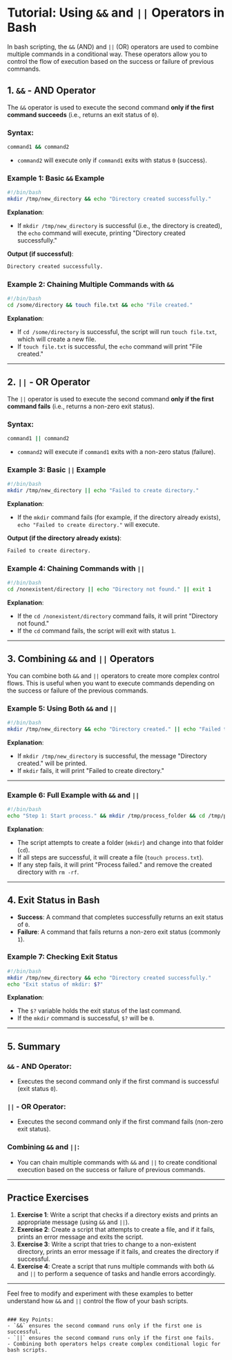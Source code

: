 # Tutorial: Using `&&` and `||` Operators in Bash

In bash scripting, the `&&` (AND) and `||` (OR) operators are used to combine multiple commands in a conditional way. These operators allow you to control the flow of execution based on the success or failure of previous commands.

## 1. `&&` - AND Operator

The `&&` operator is used to execute the second command **only if the first command succeeds** (i.e., returns an exit status of `0`).

### Syntax:
```bash
command1 && command2
```
- `command2` will execute only if `command1` exits with status `0` (success).

### Example 1: Basic `&&` Example
```bash
#!/bin/bash
mkdir /tmp/new_directory && echo "Directory created successfully."
```
**Explanation**:
- If `mkdir /tmp/new_directory` is successful (i.e., the directory is created), the `echo` command will execute, printing "Directory created successfully."

**Output (if successful)**:
```bash
Directory created successfully.
```

### Example 2: Chaining Multiple Commands with `&&`
```bash
#!/bin/bash
cd /some/directory && touch file.txt && echo "File created."
```
**Explanation**:
- If `cd /some/directory` is successful, the script will run `touch file.txt`, which will create a new file.
- If `touch file.txt` is successful, the `echo` command will print "File created."

---

## 2. `||` - OR Operator

The `||` operator is used to execute the second command **only if the first command fails** (i.e., returns a non-zero exit status).

### Syntax:
```bash
command1 || command2
```
- `command2` will execute if `command1` exits with a non-zero status (failure).

### Example 3: Basic `||` Example
```bash
#!/bin/bash
mkdir /tmp/new_directory || echo "Failed to create directory."
```
**Explanation**:
- If the `mkdir` command fails (for example, if the directory already exists), `echo "Failed to create directory."` will execute.

**Output (if the directory already exists)**:
```bash
Failed to create directory.
```

### Example 4: Chaining Commands with `||`
```bash
#!/bin/bash
cd /nonexistent/directory || echo "Directory not found." || exit 1
```
**Explanation**:
- If the `cd /nonexistent/directory` command fails, it will print "Directory not found."
- If the `cd` command fails, the script will exit with status `1`.

---

## 3. Combining `&&` and `||` Operators

You can combine both `&&` and `||` operators to create more complex control flows. This is useful when you want to execute commands depending on the success or failure of the previous commands.

### Example 5: Using Both `&&` and `||`
```bash
#!/bin/bash
mkdir /tmp/new_directory && echo "Directory created." || echo "Failed to create directory."
```
**Explanation**:
- If `mkdir /tmp/new_directory` is successful, the message "Directory created." will be printed.
- If `mkdir` fails, it will print "Failed to create directory."

---

### Example 6: Full Example with `&&` and `||`
```bash
#!/bin/bash
echo "Step 1: Start process." && mkdir /tmp/process_folder && cd /tmp/process_folder && touch process.txt || echo "Process failed. Cleaning up..." && rm -rf /tmp/process_folder
```
**Explanation**:
- The script attempts to create a folder (`mkdir`) and change into that folder (`cd`).
- If all steps are successful, it will create a file (`touch process.txt`).
- If any step fails, it will print "Process failed." and remove the created directory with `rm -rf`.

---

## 4. Exit Status in Bash

- **Success**: A command that completes successfully returns an exit status of `0`.
- **Failure**: A command that fails returns a non-zero exit status (commonly `1`).

### Example 7: Checking Exit Status
```bash
#!/bin/bash
mkdir /tmp/new_directory && echo "Directory created successfully."
echo "Exit status of mkdir: $?"
```
**Explanation**:
- The `$?` variable holds the exit status of the last command.
- If the `mkdir` command is successful, `$?` will be `0`.

---

## 5. Summary

### `&&` - AND Operator:
- Executes the second command only if the first command is successful (exit status `0`).

### `||` - OR Operator:
- Executes the second command only if the first command fails (non-zero exit status).

### Combining `&&` and `||`:
- You can chain multiple commands with `&&` and `||` to create conditional execution based on the success or failure of previous commands.

---

## Practice Exercises

1. **Exercise 1**: Write a script that checks if a directory exists and prints an appropriate message (using `&&` and `||`).
2. **Exercise 2**: Create a script that attempts to create a file, and if it fails, prints an error message and exits the script.
3. **Exercise 3**: Write a script that tries to change to a non-existent directory, prints an error message if it fails, and creates the directory if successful.
4. **Exercise 4**: Create a script that runs multiple commands with both `&&` and `||` to perform a sequence of tasks and handle errors accordingly.

---

Feel free to modify and experiment with these examples to better understand how `&&` and `||` control the flow of your bash scripts.

```

### Key Points:
- `&&` ensures the second command runs only if the first one is successful.
- `||` ensures the second command runs only if the first one fails.
- Combining both operators helps create complex conditional logic for bash scripts.
